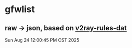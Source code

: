 # gfwlist
## raw -> json, based on [v2ray-rules-dat](https://github.com/Loyalsoldier/v2ray-rules-dat)
Sun Aug 24 12:00:45 PM CST 2025

